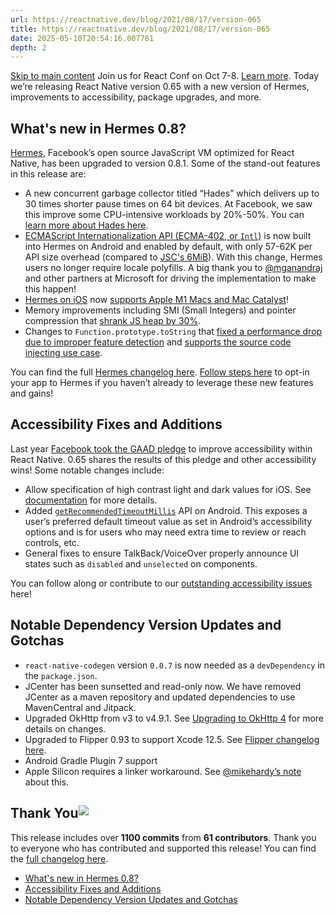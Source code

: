```yaml
---
url: https://reactnative.dev/blog/2021/08/17/version-065
title: https://reactnative.dev/blog/2021/08/17/version-065
date: 2025-05-10T20:54:16.007781
depth: 2
---
```


[Skip to main content](https://reactnative.dev/blog/2021/08/17/version-065#__docusaurus_skipToContent_fallback)
Join us for React Conf on Oct 7-8. [Learn more](https://conf.react.dev).
Today we’re releasing React Native version 0.65 with a new version of Hermes, improvements to accessibility, package upgrades, and more.
## What's new in Hermes 0.8?[​](https://reactnative.dev/blog/2021/08/17/version-065#whats-new-in-hermes-08 "Direct link to What's new in Hermes 0.8?")
[Hermes](https://hermesengine.dev), Facebook’s open source JavaScript VM optimized for React Native, has been upgraded to version 0.8.1. Some of the stand-out features in this release are:
  * A new concurrent garbage collector titled “Hades” which delivers up to 30 times shorter pause times on 64 bit devices. At Facebook, we saw this improve some CPU-intensive workloads by 20%-50%. You can [learn more about Hades here](https://hermesengine.dev/docs/hades/).
  * [ECMAScript Internationalization API (ECMA-402, or `Intl`)](https://hermesengine.dev/docs/intl) is now built into Hermes on Android and enabled by default, with only 57-62K per API size overhead (compared to [JSC's 6MiB](https://github.com/react-native-community/jsc-android-buildscripts)). With this change, Hermes users no longer require locale polyfills. A big thank you to [@mganandraj](https://github.com/mganandraj) and other partners at Microsoft for driving the implementation to make this happen!
  * [Hermes on iOS](https://reactnative.dev/blog/2021/03/12/version-0.64) now [supports Apple M1 Macs and Mac Catalyst](https://github.com/facebook/hermes/pull/546)!
  * Memory improvements including SMI (Small Integers) and pointer compression that [shrank JS heap by 30%](https://twitter.com/tmikov/status/1385629737121243140).
  * Changes to `Function.prototype.toString` that [fixed a performance drop due to improper feature detection](https://github.com/facebook/hermes/issues/471#issuecomment-820123463) and [supports the source code injecting use case](https://github.com/facebook/hermes/issues/114).


You can find the full [Hermes changelog here](https://github.com/facebook/hermes/releases).
[Follow steps here](https://reactnative.dev/docs/hermes#enabling-hermes) to opt-in your app to Hermes if you haven’t already to leverage these new features and gains!
## Accessibility Fixes and Additions[​](https://reactnative.dev/blog/2021/08/17/version-065#accessibility-fixes-and-additions "Direct link to Accessibility Fixes and Additions")
Last year [Facebook took the GAAD pledge](https://reactnative.dev/blog/2021/05/20/GAAD-One-Year-Later) to improve accessibility within React Native. 0.65 shares the results of this pledge and other accessibility wins! Some notable changes include:
  * Allow specification of high contrast light and dark values for iOS. See [documentation](https://reactnative.dev/docs/dynamiccolorios) for more details.
  * Added [`getRecommendedTimeoutMillis`](https://reactnative.dev/docs/accessibilityinfo#getrecommendedtimeoutmillis-android) API on Android. This exposes a user’s preferred default timeout value as set in Android’s accessibility options and is for users who may need extra time to review or reach controls, etc.
  * General fixes to ensure TalkBack/VoiceOver properly announce UI states such as `disabled` and `unselected` on components.


You can follow along or contribute to our [outstanding accessibility issues](https://github.com/facebook/react-native/projects/15) here!
## Notable Dependency Version Updates and Gotchas[​](https://reactnative.dev/blog/2021/08/17/version-065#notable-dependency-version-updates-and-gotchas "Direct link to Notable Dependency Version Updates and Gotchas")
  * `react-native-codegen` version `0.0.7` is now needed as a `devDependency` in the `package.json`.
  * JCenter has been sunsetted and read-only now. We have removed JCenter as a maven repository and updated dependencies to use MavenCentral and Jitpack.
  * Upgraded OkHttp from v3 to v4.9.1. See [Upgrading to OkHttp 4](https://square.github.io/okhttp/upgrading_to_okhttp_4/) for more details on changes.
  * Upgraded to Flipper 0.93 to support Xcode 12.5. See [Flipper changelog here](https://github.com/facebook/flipper/blob/master/desktop/static/CHANGELOG.md).
  * Android Gradle Plugin 7 support
  * Apple Silicon requires a linker workaround. See [@mikehardy’s note](https://github.com/react-native-community/releases/issues/238#issuecomment-890367992) about this.


## Thank You![​](https://reactnative.dev/blog/2021/08/17/version-065#thank-you "Direct link to Thank You!")
This release includes over **1100 commits** from **61 contributors**. Thank you to everyone who has contributed and supported this release! You can find the [full changelog here](https://github.com/facebook/react-native/blob/main/CHANGELOG.md#v0650).
  * [What's new in Hermes 0.8?](https://reactnative.dev/blog/2021/08/17/version-065#whats-new-in-hermes-08)
  * [Accessibility Fixes and Additions](https://reactnative.dev/blog/2021/08/17/version-065#accessibility-fixes-and-additions)
  * [Notable Dependency Version Updates and Gotchas](https://reactnative.dev/blog/2021/08/17/version-065#notable-dependency-version-updates-and-gotchas)



